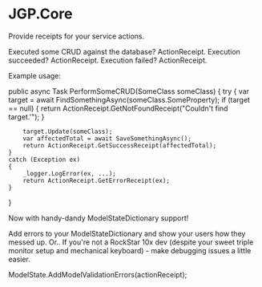 # JGP.Core

Provide receipts for your service actions.

Executed some CRUD against the database? ActionReceipt.
Execution succeeded? ActionReceipt.
Execution failed? ActionReceipt.

Example usage:

public async Task<ActionReceipt> PerformSomeCRUD(SomeClass someClass)
{
	try
	{
		var target = await FindSomethingAsync(someClass.SomeProperty);
		if (target == null)
		{
			return ActionReceipt.GetNotFoundReceipt("Couldn't find target.'");
		}

		target.Update(someClass);
		var affectedTotal = await SaveSomethingAsync();
		return ActionReceipt.GetSuccessReceipt(affectedTotal);
	}
	catch (Exception ex)
	{
		_logger.LogError(ex, ...);
		return ActionReceipt.GetErrorReceipt(ex);
	}
}

Now with handy-dandy ModelStateDictionary support!

Add errors to your ModelStateDictionary and show your users how they messed up.
Or.. If you're not a RockStar 10x dev (despite your sweet triple monitor setup and mechanical keyboard) - make debugging issues a little easier.

ModelState.AddModelValidationErrors(actionReceipt);